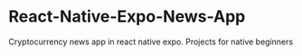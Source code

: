 # React-Native-Expo-News-App
Cryptocurrency news app in react native expo. Projects for native beginners
